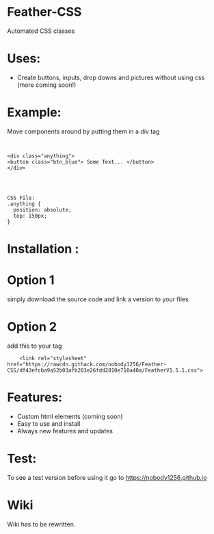 # Feather-CSS
Automated CSS classes

# Uses:
+ Create buttons, inputs, drop downs and pictures without using css (more coming soon!)

# Example:
 Move components around by putting them in a div tag
```


<div class="anything">
<button class="btn_blue"> Some Text... </button>
</div>




CSS File:
.anything {
  position: absolute;
  top: 150px;
}
```

# Installation :
# Option 1

simply download the source code and link a version to your files

# Option 2 

add this to your <head> tag

```
    <link rel="stylesheet" href="https://rawcdn.githack.com/nobody1256/Feather-CSS/df43efcba9a52b03afb203e26fdd2810e710a40a/FeatherV1.5.1.css">

```

# Features:
+ Custom html elements (coming soon)
+ Easy to use and install
+ Always new features and updates

# Test:

To see a test version before using it go to https://nobody1256.github.io



# Wiki

Wiki has to be rewritten.
